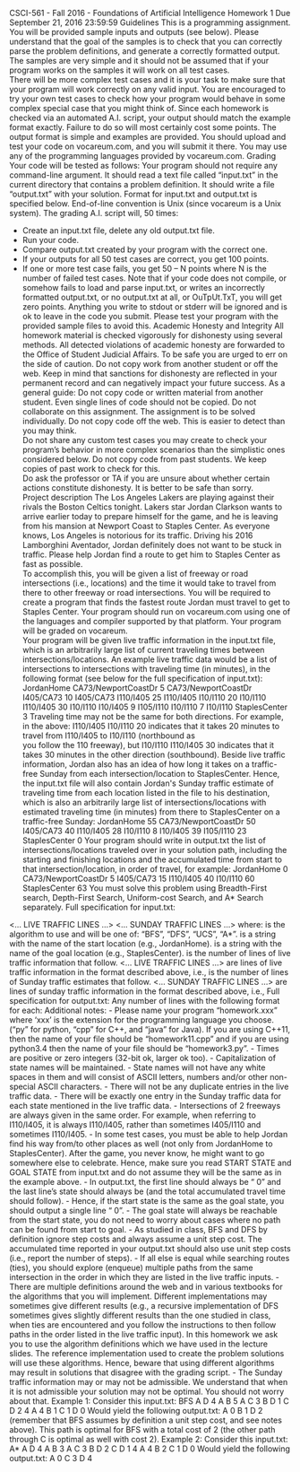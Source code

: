 CSCI-561	- Fall	2016	- Foundations	of	Artificial	Intelligence
Homework	1
Due	September	21,	2016	23:59:59
Guidelines
This	is	a	programming	assignment.	You	will	be	provided	sample	inputs	and	outputs	(see	below).	
Please	 understand	 that	 the	 goal	 of	 the	 samples	 is	 to	 check	 that	 you	 can	 correctly	 parse	 the	problem	definitions,	and	generate	a	correctly	formatted	output.	The	samples	are	very	simple	and	it	should	not	be	assumed	that	if	your	program	works	on	the	samples	it	will	work	on	all	test	cases.	
There	will	be	more	complex	test	cases	and	it	is	your	task	to	make	sure	that	your	program	will	work	correctly	on	any	valid	input.	You	are	encouraged	to	try	your	own	test	cases	to	check	how	your	program	would	behave	in	some	complex	special	case that	you	might	think	of.	Since	each homework	 is	 checked	 via	 an	 automated	 A.I.	 script,	 your	 output	 should	 match	 the	example	format	exactly.	Failure	to	do	so	will	most	certainly	cost	some	points.	The	output	format	is	simple	and	examples	are	provided.	You	should	upload	and	test	your	code	on	vocareum.com,	and	you	will	submit	it	there.	You	may	use	any	of	the	programming	languages	provided	by	vocareum.com.
Grading
Your	 code	 will	 be	 tested	 as	 follows:	 Your	 program	 should	 not	 require	 any	 command-line	argument.	It	 should	 read	a	 text	 file	 called	 “input.txt”	 in	 the	 current	 directory	 that	 contains	a	problem	definition.	It	should	write	a	file	“output.txt”	with	your	solution.	Format	for	input.txt	and	output.txt	is	specified	below. End-of-line	convention	is	Unix	(since vocareum	is	a	Unix	system).
The	grading	A.I.	script	will,	50	times:
- Create	an	input.txt	file,	delete	any	old	output.txt	file.
- Run	your	code.
- Compare	output.txt	created	by	your	program	with	the	correct	one.
- If	your	outputs	for	all	50	test	cases	are	correct,	you	get	100	points.
- If	one	or	more	test	case	fails,	you	get	50	– N	points	where	N	is	the	number	of	failed	test	cases.
Note	that	if	your	code	does	not	compile,	or	somehow	fails	to	load	and	parse	input.txt,	or	writes	an	 incorrectly	 formatted	 output.txt, or	 no	 output.txt	 at	 all,	 or	OuTpUt.TxT,	 you	 will	 get	 zero	points.	Anything	you	write	to	stdout	or stderr	will	be	ignored	and	is	ok	to	leave	in	the	code	you	submit.	Please	test	your	program	with	the	provided	sample	files	to	avoid	this.
Academic	Honesty	and	Integrity
All	homework	material is	checked	vigorously	for	dishonesty	using	several	methods.	All	detected	violations	of	academic	honesty	are	forwarded	to	the	Office	of	Student	Judicial	Affairs.	To	be	safe	you	are	urged	to	err	on	the	side	of	caution.	Do	not	copy	work	from	another	student	or	off	the	web.	Keep	in	mind	that	sanctions	for	dishonesty	are	reflected	in	your	permanent	record and	can	negatively	impact	your	future	success.	As	a	general	guide:
Do	not copy code	or	written	material	 from	another	 student.	Even	single	lines	of	code	should	not	be	copied.	Do	not collaborate on	this	assignment.	The	assignment	is	to	be	solved	individually.
Do	not copy code	off	the	web.	This	is	easier	to	detect	than	you	may	think.	
Do	not	share any	custom	test	cases	you	may	create	to	check	your	program’s	behavior	in	more	complex	scenarios	than	the	simplistic	ones	considered	below.
Do	not copy code	from	past	students.	We	keep	copies	of	past	work	to	check	for	this.	
Do ask	 the	professor	or	TA	if	you	are	unsure	about	whether	certain	actions	constitute	dishonesty.	It	is	better	to	be	safe	than	sorry.	
Project	description
The	 Los	Angeles	 Lakers	are	 playing	against	 their	 rivals	 the	Boston	Celtics	 tonight.		 Lakers	 star	Jordan	Clarkson wants	to	arrive	earlier	today	to	prepare	himself	for	the	game,	and	he	is	leaving	from	 his	 mansion	 at	 Newport	 Coast	 to	 Staples Center.	 	 As	 everyone	 knows,	 Los	 Angeles	 is	notorious	for	its	traffic. Driving	his	2016 Lamborghini Aventador,	Jordan definitely	does	not	want	to	 be	 stuck	in	 traffic. Please	 help	Jordan find	a	 route	 to	get	 him	 to	Staples	 Center	as	 fast	as	possible.			
To	accomplish	this,	you	will	be	given	a	list	of	freeway	or	road	intersections	(i.e.,	locations) and	the	time	it	would	take	to	travel	from	there	to	other	freeway	or	road	intersections.	You	will	be required	 to	create	a	program	that	finds	 the	 fastest	 route	Jordan must	 travel	 to	get	 to	Staples	Center.	Your	program	should run	on	vocareum.com using	one	of	the	languages	and	compiler	supported	by	that	platform.	Your	program	will	be	graded	on	vocareum.	
Your	program	will	be	given live	traffic information in	the	input.txt	file,	which	is	an	arbitrarily	large	list	of	current	traveling	times	between	intersections/locations.		An	example	live	traffic	data would	be	a	list	of	intersections	to	intersections	with	traveling	time	(in	minutes), in	the	following	format (see	below	for	the	full	specification	of	input.txt):
JordanHome CA73/NewportCoastDr 5
CA73/NewportCoastDr I405/CA73 10
I405/CA73 I110/I405 25
I110/I405 I10/I110 20
I10/I110 I110/I405 30
I10/I110 I10/I405 9
I105/I110 I10/I110 7
I10/I110 StaplesCenter 3
Traveling	time	may	not	be the	same	for	both	directions.	For	example,	in	the	above:
I110/I405 I10/I110 20
indicates	that	it	takes	20	minutes	to	travel	from	I110/I405 to	I10/I110 (northbound	as	
you	follow	the	110	freeway),	but
I10/I110 I110/I405 30
indicates	that	it	takes	30	minutes	in	the	other	direction	(southbound).
Beside	live	traffic	information,	Jordan also	has	an	idea	of	how	long	it	takes	on	a	traffic-free	Sunday	from	 each	 intersection/location	 to	 StaplesCenter.	 	 Hence,	 the	 input.txt	 file	 will	 also	 contain Jordan's Sunday	traffic estimate	 of	 traveling	 time from	 each	 location	 listed	 in	 the	 file	 to	 his	destination,	 which	 is	 also	 an	 arbitrarily	 large	 list	 of	 intersections/locations with	 estimated	traveling	time	(in	minutes) from	there to	StaplesCenter	on	a	traffic-free	Sunday:
JordanHome 55
CA73/NewportCoastDr 50
I405/CA73 40
I110/I405 28
I10/I110 8
I10/I405 39
I105/I110 23
StaplesCenter 0
Your	program	should	write	in	output.txt	the	list of	intersections/locations	traveled	over	in	your	solution	path,	including	the	starting	and	finishing	locations and	the	accumulated time	from	start to	that	intersection/location,	in	order	of	travel,	for	example:
JordanHome 0
CA73/NewportCoastDr 5
I405/CA73 15
I110/I405 40
I10/I110 60
StaplesCenter 63
You	 must	 solve	 this	 problem	 using	 Breadth-First	 search,	 Depth-First	 Search, Uniform-cost	Search,	and	A*	Search	separately.	
Full	specification	for	input.txt:
<ALGO>
<START STATE>
<GOAL STATE>
<NUMBER OF LIVE TRAFFIC LINES>
<… LIVE TRAFFIC LINES …>
<NUMBER OF SUNDAY TRAFFIC LINES>
<… SUNDAY TRAFFIC LINES …>
where:
<ALGO>	is	the	algorithm	to	use	and	will	be	one of:	“BFS”,	“DFS”,	“UCS”,	“A*”.
<START	STATE>	is	a	string	with	the	name	of	the	start	location	(e.g.,	JordanHome).
<GOAL	STATE>	is	a	string	with	the	name	of	the	goal	location	(e.g.,	StaplesCenter).
<NUMBER	OF	LIVE	TRAFFIC	LINES>	is	the	number	of	lines	of live	traffic	information	that	follow.
<…	LIVE	TRAFFIC	LINES	…>	are	lines	of	live	traffic	information	in	the	format	described	above,	i.e.,	<STATE1>	<STATE2>	<TRAVEL	TIME	FROM	STATE1	TO	STATE2>
<NUMBER	OF	SUNDAY	TRAFFIC	LINES>	is	the	number	of	lines	of	Sunday	traffic	estimates	that	follow.
<…	SUNDAY	TRAFFIC	LINES	…>	are	lines	of	sunday	traffic	information	in	the	format	described	above,	i.e.,	<STATE>	<ESTIMATED	TIME FROM	STATE	TO	GOAL>
Full	specification	for	output.txt:
Any	number	of	lines	with	the	following	format	for	each:
<STATE> <ACCUMULATED TRAVEL TIME FROM START TO HERE>
Additional	notes:
- Please	 name	 your	 program “homework.xxx”	 where	 ‘xxx’	 is	 the	 extension	 for	 the	programming	language	you	choose.	(“py”	for	python,	“cpp”	for	C++,	and	“java”	for	Java).	
If	you	are	using	C++11,	then	the	name of	your	file	should	be	“homework11.cpp”	and	if	you	are	using	python3.4	then	the	name of	your	file	should	be	“homework3.py”.
- Times	are	positive	or	zero	integers	(32-bit ok,	larger	ok	too).
- Capitalization	of	state	names	will	be	maintained.
- State names	 will	 not	 have	 any	 white	 spaces	 in	 them and	 will	 consist	 of	 ASCII	 letters,	numbers	and/or	other	non-special	ASCII	characters.
- There	will	not	be	any	duplicate	entries	in	the	live	traffic	data.
- There	will	be	exactly	one	entry	in	the	Sunday	traffic	data for	each	state	mentioned	in	the	live	traffic	data.
- Intersections	 of	 2	 freeways	 are	 always	 given	 in	 the	 same	 order.	 	 For	 example,	 when	referring	 to	 I110/I405,	 it	 is	 always	 I110/I405,	 rather	 than	 sometimes I405/I110	 and	sometimes	I110/I405.
- In some test	cases,	you	must	be	able	to	help	Jordan	find	his	way	from/to	other	places	as	well (not	only	from	JordanHome	to	StaplesCenter).		After	the	game,	you	never	know,	he	might	want	to	go	somewhere	else	to	celebrate. Hence,	make	sure	you	read START	STATE	
and	GOAL	STATE	from	input.txt	and	do	not	assume	they	will	be	the	same	as	in	the	example	above.
- In	output.txt,	the	first	line	should	always	be	“<START	STATE>	0”	and	the	last	line’s	state	should	always	be	<GOAL	STATE> (and	the	total	accumulated	travel	time	should	follow).
- Hence,	if the	 start	 state	is	 the	 same	as	 the	goal	 state,	you	 should	 output	a	 single	line “<START	STATE>	0”.
- The	goal	state	will	always	be	reachable	from	the	start	state,	you	do	not	need	to	worry	about	cases	where	no	path	can	be	found	from	start	to	goal.
- As	studied	in	class,	BFS	and	DFS	by	definition	ignore	step	costs	and	always	assume	a	unit	step	cost. The	accumulated	 time	 reported	in	your	output.txt	 should	also	use	unit	 step	costs	(i.e.,	report	the	number	of	steps).
- If	all	else	is	equal	while searching	 routes (ties),	you	should	explore	(enqueue)	multiple paths	from	the	same	intersection	in	the	order in	which	they	are	listed	in	the	live	traffic inputs.
- There	are	multiple	definitions	around	the	web	and	in	various	textbooks	for	the algorithms that	you	will	implement.	Different	implementations	may	sometimes	give	different	results	(e.g.,	a	recursive	implementation	of	DFS	sometimes	gives	slightly	different	results	than	the	one	studied	in	class,	when	ties	are	encountered	and	you	 follow	the	instructions	to	then	follow	paths	in	the	order	listed	in	the	live	traffic	input).	In	this	homework	we	ask	you	to	use	the	algorithm	definitions which	we	have	used	in	the	lecture	slides. The	reference	implementation	used	to	create	the	problem	solutions	will	use	these	algorithms.	Hence,	beware	 that	 using	 different	 algorithms	 may	 result	 in	 solutions that	 disagree	 with	 the	grading	script.
- The	Sunday	traffic	information	may	or	may	not	be	admissible.	We	understand	that	when	it	is	not	admissible	your	solution	may	not	be	optimal.	You	should	not	worry	about	that.
Example	1: Consider	this	input.txt:
BFS
A
D
4
A B 5
A C 3
B D 1
C D 2
4
A 4
B 1
C 1
D 0
Would	yield	the	following	output.txt:
A 0
B 1
D 2
(remember	that	BFS	assumes	by	definition	a	unit	step	cost,	and	see	notes	above). This	path	is	optimal	for	BFS	with	a	total	cost of	2	(the	other	path	through	C	is	optimal	as	well	with	cost	2).
Example	2: Consider	this	input.txt:
A*
A
D
4
A B 3
A C 3
B D 2
C D 1
4
A 4
B 2
C 1
D 0
Would	yield	the	following	output.txt:
A 0
C 3
D 4
